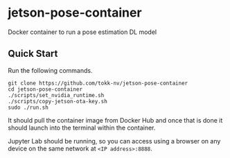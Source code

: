 # jetson-pose-container
Docker container to run a pose estimation DL model

## Quick Start

Run the following commands.

```
git clone https://github.com/tokk-nv/jetson-pose-container
cd jetson-pose-container
./scripts/set_nvidia_runtime.sh
./scripts/copy-jetson-ota-key.sh
sudo ./run.sh
```

It should pull the container image from Docker Hub and once that is done it should launch into the terminal within the container.

Jupyter Lab should be running, so you can access using a browser on any device on the same network at `<IP address>:8888`.
